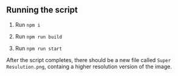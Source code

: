## Running the script
1) Run `npm i`

2) Run `npm run build`

3) Run `npm run start`

After the script completes, there should be a new file called `Super Resulution.png`, containg a higher resolution version of the image.